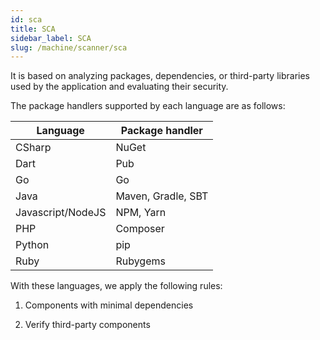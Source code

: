 ```yaml
---
id: sca
title: SCA
sidebar_label: SCA
slug: /machine/scanner/sca
---
```


It is based on analyzing packages,
dependencies,
or third-party libraries used by
the application and evaluating
their security.

The package handlers supported
by each language are as follows:

| Language          | Package handler    |
|-------------------|--------------------|
| CSharp            | NuGet              |
| Dart              | Pub                |
| Go                | Go                 |
| Java              | Maven, Gradle, SBT |
| Javascript/NodeJS | NPM, Yarn          |
| PHP               | Composer           |
| Python            | pip                |
| Ruby              | Rubygems           |

With these languages, we apply the following rules:

1. Components with minimal dependencies

1. Verify third-party components
